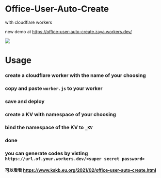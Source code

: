 # Office-User-Auto-Create
with cloudflare workers

new demo at https://office-user-auto-create.zaya.workers.dev/

[<img src="https://camo.githubusercontent.com/6eb04703e85da31c430de46d32a904a7c55c0b3bc00811ae689f14faf91cd32e/68747470733a2f2f6465706c6f792e776f726b6572732e636c6f7564666c6172652e636f6d2f627574746f6e">](https://deploy.workers.cloudflare.com/?url=https://github.com/zayabighead/Office-User-Auto-Create)


# Usage

### create a cloudflare worker with the name of your choosing
### copy and paste `worker.js` to your worker
### save and deploy
### create a KV with namespace of your choosing
### bind the namespace of the KV to `_KV`
### done
### you can generate codes by visting `https://url.of.your.workers.dev/<super secret password>`


#### 可以看看 https://www.kskb.eu.org/2021/02/office-user-auto-create.html 
